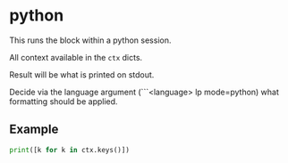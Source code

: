 # python


This runs the block within a python session.

All context available in the `ctx` dicts.

Result will be what is printed on stdout.

Decide via the language argument (```&lt;language&gt; lp mode=python) what formatting should be applied.





## Example

```python lp mode=python eval=always addsrc
print([k for k in ctx.keys()])
```
